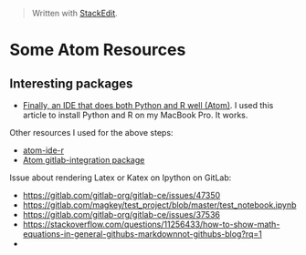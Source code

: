 > Written with [StackEdit](https://stackedit.io/).

# Some Atom Resources

## Interesting packages

- [Finally, an IDE that does both Python and R well (Atom)](https://jstaf.github.io/2018/03/25/atom-ide.html). I used this article to install Python and R on my MacBook Pro. It works.

Other resources I used for the above steps:

- [atom-ide-r](https://github.com/REditorSupport/atom-ide-r)
- [Atom gitlab-integration package]()


Issue about rendering Latex or Katex on Ipython on GitLab:

- https://gitlab.com/gitlab-org/gitlab-ce/issues/47350
- https://gitlab.com/magkey/test_project/blob/master/test_notebook.ipynb
- https://gitlab.com/gitlab-org/gitlab-ce/issues/37536
- https://stackoverflow.com/questions/11256433/how-to-show-math-equations-in-general-githubs-markdownnot-githubs-blog?rq=1
- 


<!--stackedit_data:
eyJoaXN0b3J5IjpbMjEwMDc2MTk2NSwtMTY3ODY2ODQ0XX0=
-->